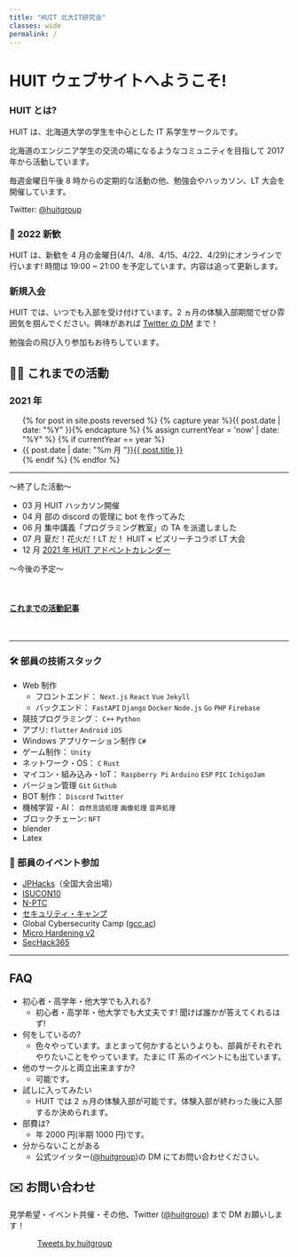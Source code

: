 ```yaml
---
title: "HUIT 北大IT研究会"
classes: wide
permalink: /
---
```


<!-- ![image]({{ "/assets/images/huit_logo_white.png" | relative_url }}) -->

<!-- {{site.baseurl}}はレポジトリの設定によっては/sample...で上手く出来ない時があるので必要 -->

<!-- # HUIT 北大 IT 研究会 -->

<!-- [English Page](/en.index) -->

<!-- English Page is [here](/en.index).-->

<!-- 日本語わからん人が来たとして、どうするん？ -->
<!-- かっこいい -->

# HUIT ウェブサイトへようこそ!

### HUIT とは?

HUIT は、北海道大学の学生を中心とした IT 系学生サークルです。

北海道のエンジニア学生の交流の場になるようなコミュニティを目指して 2017 年から活動しています。

毎週金曜日午後 8 時からの定期的な活動の他、勉強会やハッカソン、LT 大会を開催しています。

<!-- 24時間表記が好き -->

Twitter: [@huitgroup](https://twitter.com/huitgroup)

### 🎉 2022 新歓

HUIT は、新歓を 4 月の金曜日(4/1、4/8、4/15、4/22、4/29)にオンラインで行います!
時間は 19:00 ~ 21:00 を予定しています。内容は追って更新します。

### 新規入会

HUIT では、いつでも入部を受け付けています。2 ヵ月の体験入部期間でぜひ雰囲気を掴んでください。興味があれば [Twitter の DM](https://twitter.com/huitgroup) まで！

勉強会の飛び入り参加もお待ちしています。

## 👨‍💻 これまでの活動

### 2021 年

<ul> <!-- 2021年の記事一覧 -->
{% for post in site.posts reversed %}
    {% capture year %}{{ post.date | date: "%Y" }}{% endcapture %}
    {% assign currentYear = 'now' | date: "%Y" %}
    {% if currentYear == year %}
      <li>{{ post.date | date: "%m 月 "}}<a href="{{ post.url }}">{{ post.title }}</a></li>
    {% endif %}
{% endfor %}
</ul>

<!-- - 5 月 新入生向け勉強会
  - 5/21 ネットワーク勉強会（予定）
  - 5/28 機械学習勉強会（予定）
  - 6/4 Web エンジニアになろう（予定）
  - 6/11 開発と Docker（予定） -->

---

～終了した活動～

- 03 月 HUIT ハッカソン開催
- 04 月 部の discord の管理に bot を作ってみた
- 06 月 集中講義「プログラミング教室」の TA を派遣しました
- 07 月 夏だ！花火だ！LT だ！ HUIT × ビズリーチコラボ LT 大会
- 12 月 [2021 年 HUIT アドベントカレンダー](https://qiita.com/advent-calendar/2021/huit)

～今後の予定～

<br/>

#### [これまでの活動記事](/activities)

<br/>

---

### 🛠️ 部員の技術スタック

- Web 制作
  - フロントエンド： `Next.js` `React` `Vue` `Jekyll`
  - バックエンド： `FastAPI` `Django` `Docker` `Node.js` `Go` `PHP` `Firebase`
- 競技プログラミング： `C++` `Python`
- アプリ: `flutter` `Android` `iOS`
- Windows アプリケーション制作 `C#`
- ゲーム制作： `Unity`
- ネットワーク・OS： `C` `Rust`
- マイコン・組み込み・IoT： `Raspberry Pi` `Arduino` `ESP` `PIC` `IchigoJam`
- バージョン管理 `Git` `Github`
- BOT 制作： `Discord` `Twitter`
- 機械学習・AI： `自然言語処理` `画像処理` `音声処理`
- ブロックチェーン: `NFT`
- blender
- Latex

### 🎈 部員のイベント参加

- [JPHacks](https://jphacks.com/)（全国大会出場）
- [ISUCON10](https://isucon.net/)
- [N-PTC](https://nttcom.connpass.com/event/201413/)
- [セキュリティ・キャンプ](https://www.ipa.go.jp/jinzai/camp/index.html)
- Global Cybersecurity Camp ([gcc.ac](https://gcc.ac/))
- [Micro Hardening v2](https://microhardening.connpass.com/event/211463/)
- [SecHack365](https://sechack365.nict.go.jp/course/index.html)

---

## FAQ

- 初心者・高学年・他大学でも入れる?
  - 初心者・高学年・他大学でも大丈夫です! 聞けば誰かが答えてくれるはず!
- 何をしているの?
  - 色々やっています。まとまって何かするというよりも、部員がそれぞれやりたいことをやっています。たまに IT 系のイベントにも出ています。
- 他のサークルと両立出来ますか?
  - 可能です。
- 試しに入ってみたい
  - HUIT では 2 ヵ月の体験入部が可能です。体験入部が終わった後に入部するか決められます。
- 部費は?
  - 年 2000 円(半期 1000 円)です。
- 分からないことがある
  - 公式ツイッター([@huitgroup](https://twitter.com/huitgroup))の DM にてお問い合わせください。

## ✉️ お問い合わせ

見学希望・イベント共催・その他、Twitter ([@huitgroup](https://twitter.com/huitgroup)) まで DM お願いします！

<div style="width: 80%;margin: auto;">
<a class="twitter-timeline" data-height="600" data-theme="light" href="https://twitter.com/huitgroup?ref_src=twsrc%5Etfw">Tweets by huitgroup</a>
</div>
 <script async src="https://platform.twitter.com/widgets.js" charset="utf-8"></script>
